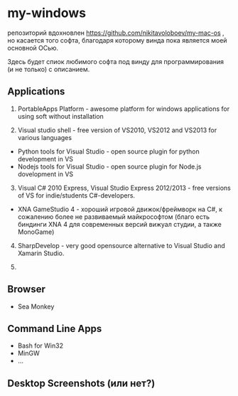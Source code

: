 # my-windows

репозиторий вдохновлен https://github.com/nikitavoloboev/my-mac-os , но касается того софта, благодаря которому винда пока является моей основной ОСью.

Здесь будет спиок любимого софта под винду для программирования (и не только) с описанием.


## Applications

1. PortableApps Platform - awesome platform for windows applications for using soft without installation

2. Visual studio shell - free version of VS2010, VS2012 and VS2013 for various languages

- Python tools for Visual Studio - open source plugin for python development in VS
- Nodejs tools for Visual Studio - open source plugin for Node.js dovelopment in VS

3. Visual C# 2010 Express, Visual Studio Express 2012/2013 -  free versions of VS for indie/students C#-developers. 

- XNA GameStudio 4 - хороший игровой движок/фреймворк на С#, к сожалению более не развиваемый майкрософтом (благо есть биндинги XNA 4 для современных версий вижуал студии, а также MonoGame)

4. SharpDevelop - very good opensource alternative to Visual Studio and Xamarin Studio.

5. 

## Browser

- Sea Monkey

## Command Line Apps

- Bash for Win32
- MinGW
- ...

## Desktop Screenshots (или нет?)
